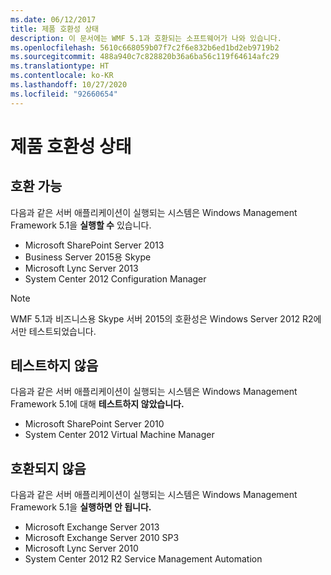 ```yaml
---
ms.date: 06/12/2017
title: 제품 호환성 상태
description: 이 문서에는 WMF 5.1과 호환되는 소프트웨어가 나와 있습니다.
ms.openlocfilehash: 5610c668059b07f7c2f6e832b6ed1bd2eb9719b2
ms.sourcegitcommit: 488a940c7c828820b36a6ba56c119f64614afc29
ms.translationtype: HT
ms.contentlocale: ko-KR
ms.lasthandoff: 10/27/2020
ms.locfileid: "92660654"
---
```

# <a name="product-compatibility-status"></a>제품 호환성 상태

## <a name="compatible"></a>호환 가능

다음과 같은 서버 애플리케이션이 실행되는 시스템은 Windows Management Framework 5.1을 **실행할 수** 있습니다.

- Microsoft SharePoint Server 2013
- Business Server 2015용 Skype
- Microsoft Lync Server 2013
- System Center 2012 Configuration Manager

> [!NOTE]
> WMF 5.1과 비즈니스용 Skype 서버 2015의 호환성은 Windows Server 2012 R2에서만 테스트되었습니다.

## <a name="not-tested"></a>테스트하지 않음

다음과 같은 서버 애플리케이션이 실행되는 시스템은 Windows Management Framework 5.1에 대해 **테스트하지 않았습니다.**

- Microsoft SharePoint Server 2010
- System Center 2012 Virtual Machine Manager

## <a name="incompatible"></a>호환되지 않음

다음과 같은 서버 애플리케이션이 실행되는 시스템은 Windows Management Framework 5.1을 **실행하면 안 됩니다.**

- Microsoft Exchange Server 2013
- Microsoft Exchange Server 2010 SP3
- Microsoft Lync Server 2010
- System Center 2012 R2 Service Management Automation
